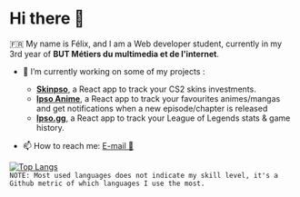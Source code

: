# Hi there 👋  
  
🇫🇷 My name is Félix, and I am a Web developer student, currently in my 3rd year of **BUT Métiers du multimedia et de l'internet**.  
  
- 🔭 I’m currently working on some of my projects :
    - [**Skinpso**](https://github.com/felschrr/Skinpso), a React app to track your CS2 skins investments.
    - [**Ipso Anime**](https://github.com/felschrr/Ipso_Anime), a React app to track your favourites animes/mangas and get notifications when a new episode/chapter is released  
    - [**Ipso.gg**](https://github.com/felschrr/Ipso.gg), a React app to track your League of Legends stats & game history.  
  
- 📫 How to reach me: [E-mail 📧](mailto:felix.scherer@etu-umontpellier.fr)  
  
[![Top Langs](https://github-readme-stats.vercel.app/api/top-langs/?username=felschrr&layout=compact&theme=dracula)](https://github.com/anuraghazra/github-readme-stats)  
`NOTE: Most used languages does not indicate my skill level, it's a Github metric of which languages I use the most.`  
